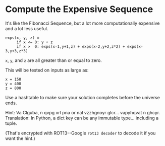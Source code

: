 # Compute the Expensive Sequence

It's like the Fibonacci Sequence, but a lot more computationally
expensive and a lot less useful.

```
exps(x, y, z) =
     if x <= 0: y + z
     if x >  0: exps(x-1,y+1,z) + exps(x-2,y+2,z*2) + exps(x-3,y+3,z*3)
```

`x`, `y`, and `z` are all greater than or equal to zero.

This will be tested on inputs as large as:

```
x = 150
y = 400
z = 800
```

Use a hashtable to make sure your solution completes before the universe
ends.

Hint: Va Clguba, n qvpg xrl pna or nal vzzhgnoyr glcr... vapyhqvat n
ghcyr.
Translation: In Python, a dict key can be any immutable type... including a
tuple.

(That's encrypted with ROT13--Google `rot13 decoder` to decode it if you
want the hint.)